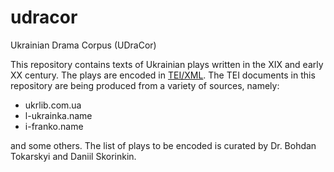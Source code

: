 # udracor
Ukrainian Drama Corpus (UDraCor)

This repository contains texts of Ukrainian plays written in the XIX and early XX century. The plays are encoded in [TEI/XML](https://tei-c.org/). The TEI documents in this repository are being produced from a variety of sources, namely:

* ukrlib.com.ua
* l-ukrainka.name
* i-franko.name

and some others. The list of plays to be encoded is curated by Dr. Bohdan Tokarskyi and Daniil Skorinkin.
